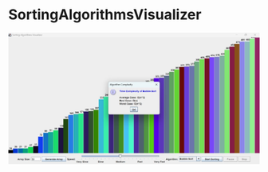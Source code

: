 # SortingAlgorithmsVisualizer
![image alt](https://github.com/KhushiArora0210/SortingAlgorithmsVisualizer/blob/9da37d8ffd5f96da2033c6c08bf7d4155eee1216/images/sort1.jpg)
